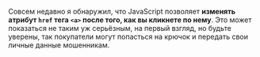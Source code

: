 Совсем недавно я обнаружил, что JavaScript позволяет **изменять атрибут `href`
тега `<a>` после того, как вы кликнете по нему**. Это может показаться не
таким уж серьёзным, на первый взгляд, но будьте уверены, так покупатели могут
попасться на крючок и передать свои личные данные мошенникам.
